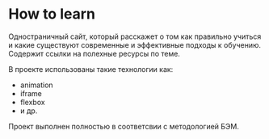 # How to learn
Одностраничный сайт, который расскажет о том как правильно учиться и какие существуют современные и эффективные подходы к обучению. Содержит ссылки на полехные ресурсы по теме.

В проекте использованы такие технологии как:
* animation
* iframe
* flexbox
* и др.

Проект выполнен полностью в соответсвии с методологией БЭМ.
